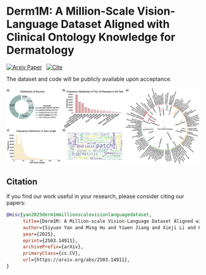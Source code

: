 # Derm1M: A Million-Scale Vision-Language Dataset Aligned with Clinical Ontology Knowledge for Dermatology
[![Arxiv Paper](https://img.shields.io/badge/Arxiv-Paper-red)](https://arxiv.org/abs/2503.14911) 
[![Cite](https://img.shields.io/badge/Cite-BibTeX-blue)](#citation)

The dataset and code will be publicly available upon acceptance.


![Overview of Derm1M Dataset](overview.png)

## Citation

If you find our work useful in your research, please consider citing our papers:

```bibtex
@misc{yan2025derm1mmillionscalevisionlanguagedataset,
      title={Derm1M: A Million-scale Vision-Language Dataset Aligned with Clinical Ontology Knowledge for Dermatology}, 
      author={Siyuan Yan and Ming Hu and Yiwen Jiang and Xieji Li and Hao Fei and Philipp Tschandl and Harald Kittler and Zongyuan Ge},
      year={2025},
      eprint={2503.14911},
      archivePrefix={arXiv},
      primaryClass={cs.CV},
      url={https://arxiv.org/abs/2503.14911}, 
}

